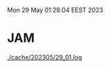 Mon 29 May 01:28:04 EEST 2023
# JAM
<a href='./cache/202305/29_01.log'>./cache/202305/29_01.log</a>
